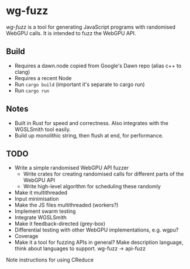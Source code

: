 # wg-fuzz
*wg-fuzz* is a tool for generating JavaScript programs with randomised WebGPU calls. It is intended to fuzz the WebGPU API.

## Build
- Requires a dawn.node copied from Google's Dawn repo (alias c++ to clang)
- Requires a recent Node
- Run `cargo build` (important it's separate to cargo run)
- Run `cargo run`

## Notes
- Built in Rust for speed and correctness. Also integrates with the WGSLSmith tool easily.
- Build up monolithic string, then flush at end, for performance.

## TODO
- Write a simple randomised WebGPU API fuzzer
  - Write crates for creating randomised calls for different parts of the WebGPU API
  - Write high-level algorithm for scheduling these randomly
- Make it multithreaded
- Input minimisation
- Make the JS files multithreaded (workers?)
- Implement swarm testing
- Integrate WGSLSmith
- Make it feedback-directed (grey-box)
- Differential testing with other WebGPU implementations, e.g. wgpu?
- Coverage
- Make it a tool for fuzzing APIs in general? Make description language, think about languages to support. wg-fuzz -> api-fuzz

Note instructions for using CReduce